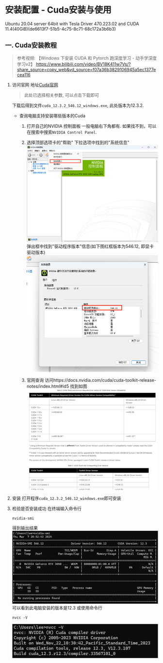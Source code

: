 # 安装配置 - Cuda安装与使用

Ubuntu 20.04 server 64bit with Tesla Driver 470.223.02 and CUDA 11.4(40GiB)(de6613f7-51b5-4c75-8c71-68c172a3b6b3)

## 一. Cuda安装教程
> 参考视频: 【Windows 下安装 CUDA 和 Pytorch 跑深度学习 - 动手学深度学习v2】 https://www.bilibili.com/video/BV18K411w7Vs/?share_source=copy_web&vd_source=f07a36b3829106945a5ec1377ecea116


1. 访问官网
    地址[Cuda官网](https://developer.nvidia.com/cuda-downloads?target_os=Windows&target_arch=x86_64&target_version=11&target_type=exe_local)
    > 此处已选择相关参数, 可以点击下载即可

    下载后得到文件`cuda_12.3.2_546.12_windows.exe`, 此处版本为12.3.2. 
    
    + 查询电脑支持安装哪些版本的Cuda
        1. 打开自己的NVIDIA 控制面板
            一般电脑右下角都有. 如果找不到，可以在搜索中搜索`NVIDIA Control Panel`. 
            
        2. 选择顶部选项卡的"帮助"
            下拉选项中找到的"系统信息"
            ![alt text](./img/cuda版本查询.png)
            弹出框中找到"驱动程序版本"信息(如下图红框版本为546.12, 即显卡驱动版本)
            ![alt text](./img/cuda版本查询2.png)
            
        3. 官网查询
            访问https://docs.nvidia.com/cuda/cuda-toolkit-release-notes/index.html#id5
            找到如图
            ![alt text](./img/cuda版本查询3.png)
            
2. 安装
    打开程序`cuda_12.3.2_546.12_windows.exe`即可安装

3. 检验是否安装成功
    在终端输入命令行
    ```ssh
    nvidia-smi
    ```
    得到输出结果
    ![alt text](./img/cuda版本.png)
    可以看到此电脑安装的版本是12.3
    或使用命令行
    ```ssh
    nvcc -V
    ```
    ![alt text](./img/cuda版本2.png)